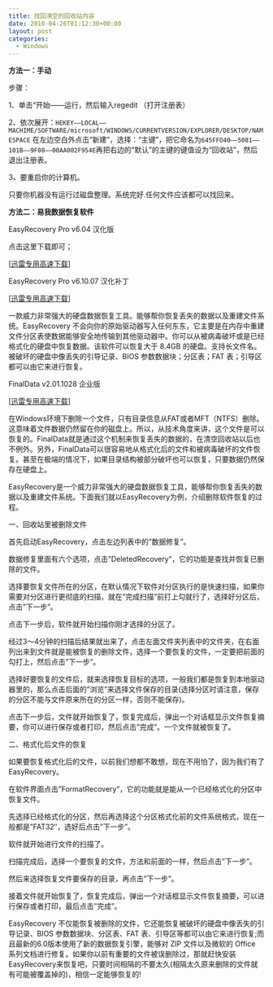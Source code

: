 ```yaml
---
title: 找回清空的回收站内容
date: 2010-04-26T01:12:30+00:00
layout: post
categories:
  - Windows
---
```


**方法一：手动**

步骤：

1、单击“开始——运行，然后输入regedit （打开注册表）

2、依次展开：`HEKEY——LOCAL——MACHIME/SOFTWARE/microsoft/WINDOWS/CURRENTVERSION/EXPLORER/DESKTOP/NAMESPACE` 在左边空白外点击“新建”，选择：“主键”，把它命名为`645FFO40——5081——101B——9F08——00AA002F954E`再把右边的“默认”的主键的键值设为“回收站”，然后退出注册表。

3、要重启你的计算机。

只要你机器没有运行过磁盘整理。系统完好.任何文件应该都可以找回来。
<!--more-->
**方法二：易我数据恢复软件**

EasyRecovery Pro v6.04 汉化版

点击这里下载即可；

[[迅雷专用高速下载](thunder://QUFodHRwOi8vOS5nZGR4My5jcnNreS5jb20vMjAwOTA5L0Vhc3lSZWNvdmVyeVY2LjEwLnJhclpa)]

EasyRecovery Pro v6.10.07 汉化补丁

[[迅雷专用高速下载](thunder://QUFodHRwOi8vOS5nZGR4My5jcnNreS5jb20vMjAwOTA5L0Vhc3lSZWNvdmVyeS12Ni4xMEgucmFyWlo=)]

一款威力非常强大的硬盘数据恢复工具。能够帮你恢复丢失的数据以及重建文件系统。EasyRecovery 不会向你的原始驱动器写入任何东东，它主要是在内存中重建文件分区表使数据能够安全地传输到其他驱动器中。你可以从被病毒破坏或是已经格式化的硬盘中恢复数据。该软件可以恢复大于 8.4GB 的硬盘。支持长文件名。被破坏的硬盘中像丢失的引导记录、BIOS 参数数据块；分区表；FAT 表；引导区都可以由它来进行恢复。

FinalData v2.01.1028 企业版

[[迅雷专用高速下载](thunder://QUFodHRwOi8vOS5nZGR4My5jcnNreS5jb20vMjAwOTA2L0ZpbmFsRGF0YS12Mi4wMS56aXBaWg==)]

在Windows环境下删除一个文件，只有目录信息从FAT或者MFT（NTFS）删除。这意味着文件数据仍然留在你的磁盘上。所以，从技术角度来讲，这个文件是可以恢复的。FinalData就是通过这个机制来恢复丢失的数据的，在清空回收站以后也不例外。另外，FinalData可以很容易地从格式化后的文件和被病毒破坏的文件恢复。甚至在极端的情况下，如果目录结构被部分破坏也可以恢复，只要数据仍然保存在硬盘上。

EasyRecovery是一个威力非常强大的硬盘数据恢复工具，能够帮你恢复丢失的数据以及重建文件系统。下面我们就以EasyRecovery为例，介绍删除软件恢复的过程。

一、回收站里被删除文件

首先启动EasyRecovery，点击左边列表中的”数据修复”。

数据修复里面有六个选项，点击”DeletedRecovery”，它的功能是查找并恢复已删除的文件。

选择要恢复文件所在的分区，在默认情况下软件对分区执行的是快速扫描，如果你需要对分区进行更彻底的扫描，就在”完成扫描”前打上勾就行了，选择好分区后，点击”下一步”。

点击下一步后，软件就开始扫描你刚才选择的分区了。

经过3～4分钟的扫描后结果就出来了，点击左面文件夹列表中的文件夹，在右面列出来到文件就是能被恢复的删除文件，选择一个要恢复的文件，一定要把前面的勾打上，然后点击”下一步”。

选择好要恢复的文件后，就来选择恢复目标的选项，一般我们都是恢复到本地驱动器里的，那么点击后面的”浏览”来选择文件保存的目录(选择分区时请注意，保存的分区不能与文件原来所在的分区一样，否则不能保存)。

点击下一步后，文件就开始恢复了，恢复完成后，弹出一个对话框显示文件恢复摘要，你可以进行保存或者打印，然后点击”完成”。一个文件就被恢复了。

二、格式化后文件的恢复

如果要恢复格式化后的文件，以前我们想都不敢想，现在不用怕了，因为我们有了EasyRecovery。

在软件界面点击”FormatRecovery”，它的功能就是能从一个已经格式化的分区中恢复文件。

先选择已经格式化的分区，然后再选择这个分区格式化前的文件系统格式，现在一般都是”FAT32″，选好后点击”下一步”。

软件就开始进行文件的扫描了。

扫描完成后，选择一个要恢复的文件，方法和前面的一样，然后点击”下一步”。

然后来选择恢复文件要保存的目录，再点击”下一步”。

接着文件就开始恢复了，恢复完成后，弹出一个对话框显示文件恢复摘要，可以进行保存或者打印，最后点击”完成”。

EasyRecovery 不仅能恢复被删除的文件，它还能恢复被破坏的硬盘中像丢失的引导记录、BIOS 参数数据块、分区表、FAT 表、引导区等都可以由它来进行恢复;而且最新的6.0版本使用了新的数据恢复引擎，能够对 ZIP 文件以及微软的 Office 系列文档进行修复。如果你以前有重要的文件被误删除过，那就赶快安装EasyRecovery来恢复吧，只要时间相隔的不要太久(相隔太久原来删除的文件就有可能被覆盖掉的)，相信一定能够恢复的!